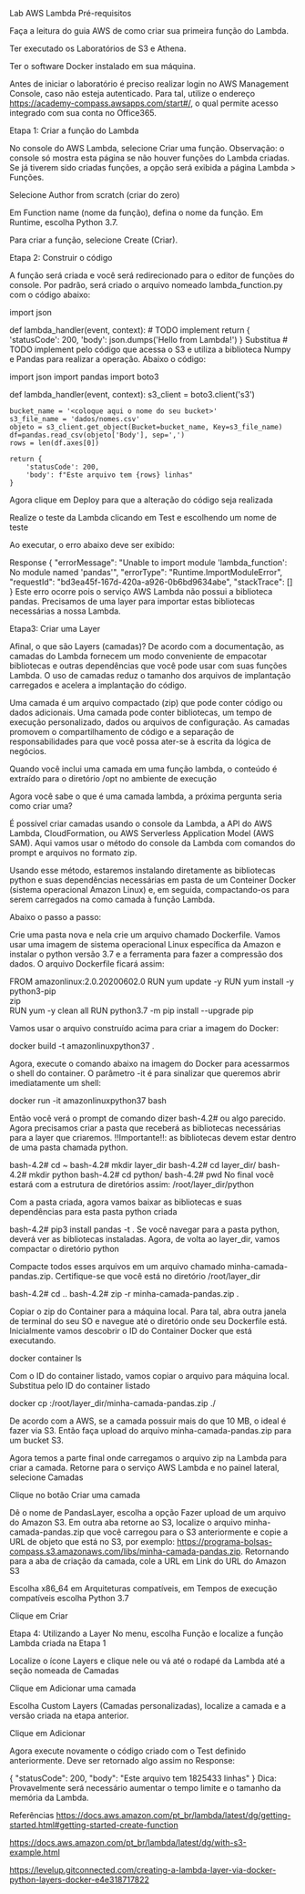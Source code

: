 Lab AWS Lambda
Pré-requisitos


Faça a leitura do guia AWS de como criar sua primeira função do Lambda.

Ter executado os Laboratórios de S3 e Athena.

Ter o software Docker instalado em sua máquina.

Antes de iniciar o laboratório é preciso realizar login no AWS Management Console, caso não esteja autenticado. Para tal, utilize o endereço https://academy-compass.awsapps.com/start#/, o qual permite acesso integrado com sua conta no Office365.





Etapa 1: Criar a função do Lambda


No console do AWS Lambda, selecione Criar uma função. Observação: o console só mostra esta página se não houver funções do Lambda criadas. Se já tiverem sido criadas funções, a opção será exibida a página Lambda > Funções.



Selecione Author from scratch (criar do zero)

Em Function name (nome da função), defina o nome da função. Em Runtime, escolha Python 3.7.

Para criar a função, selecione Create (Criar).



Etapa 2: Construir o código


A função será criada e você será redirecionado para o editor de funções do console. Por padrão, será criado o arquivo nomeado lambda_function.py com o código abaixo:



import json
 
def lambda_handler(event, context):
    # TODO implement
    return {
        'statusCode': 200,
        'body': json.dumps('Hello from Lambda!')
    }
Substitua # TODO implement pelo código que acessa o S3 e utiliza a biblioteca Numpy e Pandas para realizar a operação. Abaixo o código:

import json
import pandas
import boto3
 
 
def lambda_handler(event, context):
    s3_client = boto3.client('s3')
 
    bucket_name = '<coloque aqui o nome do seu bucket>'
    s3_file_name = 'dados/nomes.csv'
    objeto = s3_client.get_object(Bucket=bucket_name, Key=s3_file_name)
    df=pandas.read_csv(objeto['Body'], sep=',')
    rows = len(df.axes[0])
 
    return {
        'statusCode': 200,
        'body': f"Este arquivo tem {rows} linhas"
    }
Agora clique em Deploy para que a alteração do código seja realizada

Realize o teste da Lambda clicando em Test e escolhendo um nome de teste

Ao executar, o erro abaixo deve ser exibido:

Response
{
  "errorMessage": "Unable to import module 'lambda_function': No module named 'pandas'",
  "errorType": "Runtime.ImportModuleError",
  "requestId": "bd3ea45f-167d-420a-a926-0b6bd9634abe",
  "stackTrace": []
}
Este erro ocorre pois o serviço AWS Lambda não possui a biblioteca pandas. Precisamos de uma layer para importar estas bibliotecas necessárias a nossa Lambda.





Etapa3: Criar uma Layer


Afinal, o que são Layers (camadas)? De acordo com a documentação, as camadas do Lambda fornecem um modo conveniente de empacotar bibliotecas e outras dependências que você pode usar com suas funções Lambda. O uso de camadas reduz o tamanho dos arquivos de implantação carregados e acelera a implantação do código.

Uma camada  é um arquivo compactado (zip) que pode conter código ou dados adicionais. Uma camada pode conter bibliotecas, um tempo de execução personalizado, dados ou arquivos de configuração. As camadas promovem o compartilhamento de código e a separação de responsabilidades para que você possa ater-se à escrita da lógica de negócios.

Quando você inclui uma camada em uma função lambda, o conteúdo é extraído para o diretório /opt no ambiente de execução



Agora você sabe o que é uma camada lambda, a próxima pergunta seria como criar uma?



É possível criar camadas usando o console da Lambda, a API do AWS Lambda, CloudFormation, ou AWS Serverless Application Model (AWS SAM). Aqui vamos usar o método do console da Lambda com comandos do prompt e arquivos no formato zip.

Usando esse método, estaremos instalando diretamente as bibliotecas python e suas dependências necessárias em pasta de um Conteiner Docker (sistema operacional Amazon Linux) e, em seguida, compactando-os para serem carregados na como camada à função Lambda.

Abaixo o passo a passo:



Crie uma pasta nova e nela crie um arquivo chamado Dockerfile. Vamos usar uma imagem de sistema operacional Linux específica da Amazon e instalar o python versão 3.7 e a ferramenta para fazer a compressão dos dados. O arquivo Dockerfile ficará assim:

FROM amazonlinux:2.0.20200602.0
RUN yum update -y
RUN yum install -y \
python3-pip \
zip \
RUN yum -y clean all
RUN python3.7 -m pip install --upgrade pip


Vamos usar o arquivo construído acima para criar a imagem do Docker:

docker build -t amazonlinuxpython37 .


Agora, execute o comando abaixo na imagem do Docker para acessarmos o shell do container. O parâmetro -it é para sinalizar que queremos abrir imediatamente um shell:

docker run -it amazonlinuxpython37 bash


Então você verá o prompt de comando dizer bash-4.2# ou algo parecido. Agora precisamos criar a pasta que receberá as bibliotecas necessárias para a layer que criaremos. !!Importante!!: as bibliotecas devem estar dentro de uma pasta chamada python.

bash-4.2# cd ~
bash-4.2# mkdir layer_dir
bash-4.2# cd layer_dir/
bash-4.2# mkdir python
bash-4.2# cd python/
bash-4.2# pwd
No final você estará com a estrutura de diretórios assim: /root/layer_dir/python



Com a pasta criada, agora vamos baixar as bibliotecas e suas dependências para esta pasta python criada

bash-4.2# pip3 install pandas -t .
Se você navegar para a pasta python, deverá ver as bibliotecas instaladas. Agora, de volta ao layer_dir, vamos compactar o diretório python

Compacte todos esses arquivos em um arquivo chamado minha-camada-pandas.zip. Certifique-se que você está no diretório /root/layer_dir

bash-4.2# cd ..
bash-4.2# zip -r minha-camada-pandas.zip .


Copiar o zip do Container para a máquina local. Para tal, abra outra janela de terminal do seu SO e navegue até o diretório onde seu Dockerfile está. Inicialmente vamos descobrir o ID do Container Docker que está executando.

docker container ls


Com o ID do container listado, vamos copiar o arquivo para máquina local. Substitua  <id do container> pelo ID do container listado

docker cp <id do container>:/root/layer_dir/minha-camada-pandas.zip ./


De acordo com a AWS, se a camada possuir mais do que 10 MB, o ideal é fazer via S3. Então faça upload do arquivo minha-camada-pandas.zip para um bucket S3.

Agora temos a parte final onde carregamos o arquivo zip na Lambda para criar a camada. Retorne para o serviço AWS Lambda e no painel lateral, selecione Camadas

Clique no botão Criar uma camada

Dê o nome de PandasLayer, escolha a opção Fazer upload de um arquivo do Amazon S3. Em outra aba retorne ao S3, localize o arquivo minha-camada-pandas.zip que você carregou para o S3 anteriormente e copie a URL de objeto que está no S3, por exemplo: https://programa-bolsas-compass.s3.amazonaws.com/libs/minha-camada-pandas.zip. Retornando para a aba de criação da camada, cole a URL em Link do URL do Amazon S3

Escolha x86_64 em Arquiteturas compatíveis, em Tempos de execução compatíveis escolha Python 3.7

Clique em Criar



Etapa 4: Utilizando a Layer
No menu, escolha Função e localize a função Lambda criada na Etapa 1

Localize o ícone Layers e clique nele ou vá até o rodapé da Lambda até a seção nomeada de Camadas

Clique em Adicionar uma camada

Escolha Custom Layers (Camadas personalizadas), localize a camada e a versão criada na etapa anterior.

Clique em Adicionar

Agora execute novamente o código criado com o Test definido anteriormente. Deve ser retornado algo assim no Response:

{
  "statusCode": 200,
  "body": "Este arquivo tem 1825433 linhas"
}
Dica: Provavelmente será necessário aumentar o tempo limite e o tamanho da memória da Lambda.



Referências
https://docs.aws.amazon.com/pt_br/lambda/latest/dg/getting-started.html#getting-started-create-function

https://docs.aws.amazon.com/pt_br/lambda/latest/dg/with-s3-example.html

https://levelup.gitconnected.com/creating-a-lambda-layer-via-docker-python-layers-docker-e4e318717822